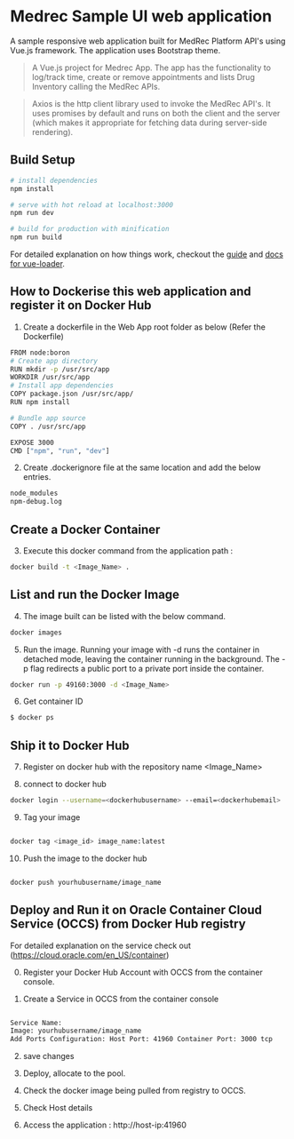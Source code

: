# Medrec Sample UI web application
A sample responsive web application built for MedRec Platform API's using Vue.js framework. The application
uses Bootstrap theme.


> A Vue.js project for Medrec App. The app has the functionality to log/track time, create or remove appointments and lists Drug Inventory calling the MedRec APIs.

> Axios is the http client library used to invoke the MedRec API's. It uses promises by default and runs on both the client and the server (which makes it appropriate for fetching data during server-side rendering). 

## Build Setup

``` bash
# install dependencies
npm install

# serve with hot reload at localhost:3000
npm run dev

# build for production with minification
npm run build
```

For detailed explanation on how things work, checkout the [guide](http://vuejs-templates.github.io/webpack/) and [docs for vue-loader](http://vuejs.github.io/vue-loader).

## How to Dockerise this web application and register it on Docker Hub
1. Create a dockerfile in the Web App root folder as below (Refer the Dockerfile)
``` bash
FROM node:boron
# Create app directory
RUN mkdir -p /usr/src/app
WORKDIR /usr/src/app
# Install app dependencies
COPY package.json /usr/src/app/
RUN npm install

# Bundle app source
COPY . /usr/src/app

EXPOSE 3000
CMD ["npm", "run", "dev"]
```
2. Create .dockerignore file at the same location and add the below entries.
``` bash
node_modules
npm-debug.log
```

## Create a Docker Container
3. Execute this docker command from the application path :
``` bash
docker build -t <Image_Name> .
```

## List and run the Docker Image
4. The image built can be listed with the below command.
``` bash
docker images
```
5. Run the image. Running your image with -d runs the container in detached mode, leaving the container running in the background. The -p flag redirects a public port to a private port inside the container. 

``` bash
docker run -p 49160:3000 -d <Image_Name>

```
6. Get container ID

``` bash
$ docker ps
```

## Ship it to Docker Hub

7. Register on docker hub with the repository name <Image_Name>

8. connect to docker hub
``` bash
docker login --username=<dockerhubusername> --email=<dockerhubemail>

```
9. Tag your image

``` bash

docker tag <image_id> image_name:latest

```

10. Push the image to the docker hub

``` bash

docker push yourhubusername/image_name

```

## Deploy and Run it on Oracle Container Cloud Service (OCCS) from Docker Hub registry

For detailed explanation on the service check out (https://cloud.oracle.com/en_US/container)

0. Register your Docker Hub Account with OCCS from the container console.

1. Create a Service in OCCS from the container console

``` bash

Service Name:
Image: yourhubusername/image_name
Add Ports Configuration: Host Port: 41960 Container Port: 3000 tcp

```

2. save changes

3. Deploy, allocate to the pool.

4. Check the docker image being pulled from registry to OCCS.

5.  Check Host details

6. Access the application : http://host-ip:41960


